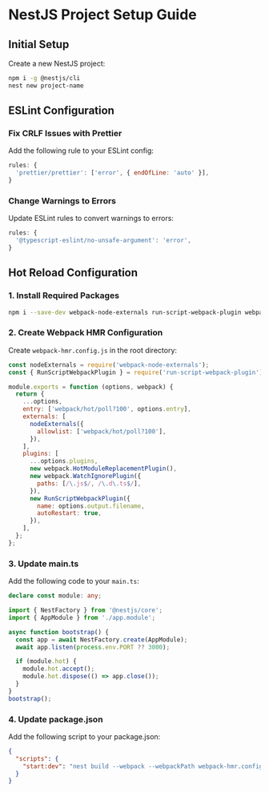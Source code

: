 # NestJS Project Setup Guide

## Initial Setup

Create a new NestJS project:

```bash
npm i -g @nestjs/cli
nest new project-name
```

## ESLint Configuration

### Fix CRLF Issues with Prettier

Add the following rule to your ESLint config:

```javascript
rules: {
  'prettier/prettier': ['error', { endOfLine: 'auto' }],
}
```

### Change Warnings to Errors

Update ESLint rules to convert warnings to errors:

```javascript
rules: {
  '@typescript-eslint/no-unsafe-argument': 'error',
}
```

## Hot Reload Configuration

### 1. Install Required Packages

```bash
npm i --save-dev webpack-node-externals run-script-webpack-plugin webpack
```

### 2. Create Webpack HMR Configuration

Create `webpack-hmr.config.js` in the root directory:

```javascript
const nodeExternals = require('webpack-node-externals');
const { RunScriptWebpackPlugin } = require('run-script-webpack-plugin');

module.exports = function (options, webpack) {
  return {
    ...options,
    entry: ['webpack/hot/poll?100', options.entry],
    externals: [
      nodeExternals({
        allowlist: ['webpack/hot/poll?100'],
      }),
    ],
    plugins: [
      ...options.plugins,
      new webpack.HotModuleReplacementPlugin(),
      new webpack.WatchIgnorePlugin({
        paths: [/\.js$/, /\.d\.ts$/],
      }),
      new RunScriptWebpackPlugin({
        name: options.output.filename,
        autoRestart: true,
      }),
    ],
  };
};
```

### 3. Update main.ts

Add the following code to your `main.ts`:

```typescript
declare const module: any;

import { NestFactory } from '@nestjs/core';
import { AppModule } from './app.module';

async function bootstrap() {
  const app = await NestFactory.create(AppModule);
  await app.listen(process.env.PORT ?? 3000);

  if (module.hot) {
    module.hot.accept();
    module.hot.dispose(() => app.close());
  }
}
bootstrap();
```

### 4. Update package.json

Add the following script to your package.json:

```json
{
  "scripts": {
    "start:dev": "nest build --webpack --webpackPath webpack-hmr.config.js --watch"
  }
}
```
